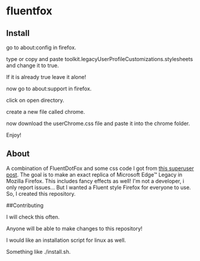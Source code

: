 # fluentfox

## Install

go to about:config in firefox.

type or copy and paste toolkit.legacyUserProfileCustomizations.stylesheets and change it to true. 

If it is already true leave it alone! 

now go to about:support in firefox. 

click on open directory. 

create a new file called chrome.

now download the userChrome.css file and paste it into the chrome folder. 

Enjoy! 

## About


A combination of FluentDotFox and some css code I got from [this superuser post](https://superuser.com/questions/1653533/how-to-switch-back-to-firefox-old-style-of-tabs). The goal is to make an exact replica of Microsoft Edge™ Legacy in Mozilla Firefox. 
This includes fancy effects as well!
I'm not a developer, i only report issues... But I wanted a Fluent style Firefox for everyone to use. So, I created this repository. 

##Contributing

I will check this often. 

Anyone will be able to make changes to this repository! 

I would like an installation script for linux as well.

Something like ./install.sh. 
